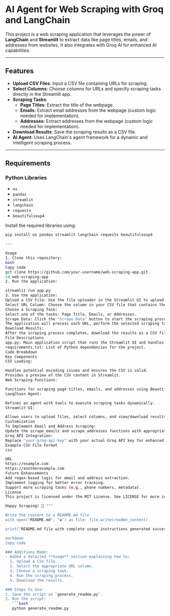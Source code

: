 
# AI Agent for Web Scraping with Groq and LangChain

This project is a web scraping application that leverages the power of **LangChain** and **Streamlit** to extract data like page titles, emails, and addresses from websites. It also integrates with Groq AI for enhanced AI capabilities.

---

## Features
- **Upload CSV Files**: Input a CSV file containing URLs for scraping.
- **Select Columns**: Choose columns for URLs and specify scraping tasks directly in the Streamlit app.
- **Scraping Tasks**:
  - **Page Titles**: Extract the title of the webpage.
  - **Emails**: Extract email addresses from the webpage (custom logic needed for implementation).
  - **Addresses**: Extract addresses from the webpage (custom logic needed for implementation).
- **Download Results**: Save the scraping results as a CSV file.
- **AI Agent**: Uses LangChain's agent framework for a dynamic and intelligent scraping process.

---

## Requirements
### Python Libraries
- `os`
- `pandas`
- `streamlit`
- `langchain`
- `requests`
- `beautifulsoup4`

Install the required libraries using:
```bash
pip install os pandas streamlit langchain requests beautifulsoup4

---

Usage
1. Clone this repository:
bash
Copy code
git clone https://github.com/your-username/web-scraping-app.git
cd web-scraping-app
2. Run the application:

streamlit run app.py
3. Use the application:
Upload a CSV File: Use the file uploader in the Streamlit UI to upload a CSV containing URLs.
Select URL Column: Choose the column in your CSV file that contains the URLs to be scraped.
Choose a Scraping Task:
Select one of the tasks: Page Title, Emails, or Addresses.
Scrape Data: Click the "Scrape Data" button to start the scraping process.
The application will process each URL, perform the selected scraping task, and display the results in a table.
Download Results:
After the scraping process completes, download the results as a CSV file by clicking the "Download Scraped Results" button.
File Descriptions
app.py: Main application script that runs the Streamlit UI and handles scraping logic.
requirements.txt: List of Python dependencies for the project.
Code Breakdown
Key Components
CSV Loading:

Handles potential encoding issues and ensures the CSV is valid.
Provides a preview of the CSV content in Streamlit.
Web Scraping Functions:

Functions for scraping page titles, emails, and addresses using BeautifulSoup.
LangChain Agent:

Defines an agent with tools to execute scraping tasks dynamically.
Streamlit UI:

Allows users to upload files, select columns, and view/download results.
Customization
To Implement Email and Address Scraping:
Update the scrape_emails and scrape_addresses functions with appropriate logic to extract email and address data from the webpage content.
Groq API Integration:
Replace "your-groq-api-key" with your actual Groq API key for enhanced AI integration.
Example CSV File Format
csv

URL
https://example.com
https://anotherexample.com
Future Enhancements
Add regex-based logic for email and address extraction.
Implement logging for better error tracking.
Support more scraping tasks (e.g., phone numbers, metadata).
License
This project is licensed under the MIT License. See LICENSE for more information.

Happy Scraping! 🚀 """

Write the content to a README.md file
with open("README.md", "w") as file: file.write(readme_content)

print("README.md file with complete usage instructions generated successfully.")

markdown
Copy code

### Additions Made:
- Added a detailed **Usage** section explaining how to:
  1. Upload a CSV file.
  2. Select the appropriate URL column.
  3. Choose a scraping task.
  4. Run the scraping process.
  5. Download the results.

### Steps to Use:
1. Save the script as `generate_readme.py`.
2. Run the script:
   ```bash
   python generate_readme.py


